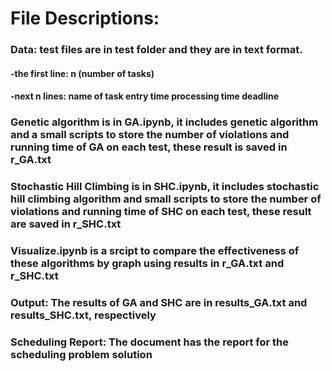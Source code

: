<h1>File Descriptions: </h1>

<h3> Data: test files are in test folder and they are in text format. </h3>
    <h4>-the first line: n (number of tasks)</h4>
    <h4>-next n lines: name of task entry time processing time deadline</h4>

<h3>Genetic algorithm is in GA.ipynb, it includes genetic algorithm and a small scripts to store the number of violations and running time of GA on each test, these result is saved in r_GA.txt</h3>

<h3>Stochastic Hill Climbing is in SHC.ipynb, it includes stochastic hill climbing algorithm and small scripts to store the number of violations and running time of SHC on each test, these result are saved in r_SHC.txt</h3>

<h3>Visualize.ipynb is a srcipt to compare the effectiveness of these algorithms by graph using results in r_GA.txt and r_SHC.txt</h3>

<h3>Output: The results of GA and SHC are in results_GA.txt and results_SHC.txt, respectively</h3>
 
<h3>Scheduling Report: The document has the report for the scheduling problem solution</h3>
 
